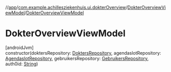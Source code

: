 //[app](../../../index.md)/[com.example.achillesziekenhuis.ui.dokterOverview](../index.md)/[DokterOverviewViewModel](index.md)/[DokterOverviewViewModel](-dokter-overview-view-model.md)

# DokterOverviewViewModel

[androidJvm]\
constructor(doktersRepository: [DoktersRepository](../../com.example.achillesziekenhuis.data/-dokters-repository/index.md), agendaslotRepository: [AgendaslotRepository](../../com.example.achillesziekenhuis.data/-agendaslot-repository/index.md), gebruikersRepository: [GebruikersRepository](../../com.example.achillesziekenhuis.data/-gebruikers-repository/index.md), auth0id: [String](https://kotlinlang.org/api/latest/jvm/stdlib/kotlin/-string/index.html))

